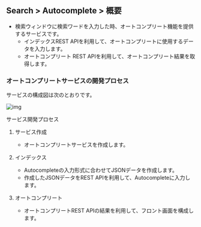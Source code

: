 ## Search > Autocomplete > 概要

- 検索ウィンドウに検索ワードを入力した時、オートコンプリート機能を提供するサービスです。
    - インデックスREST APIを利用して、オートコンプリートに使用するデータを入力します。
    - オートコンプリート REST APIを利用して、オートコンプリート結果を取得します。

### オートコンプリートサービスの開発プロセス

サービスの構成図は次のとおりです。

![img](http://static.toastoven.net/prod_autocomplete/block_diagrm-20200113.png)

サービス開発プロセス

1. サービス作成

    - オートコンプリートサービスを作成します。

2. インデックス

    - Autocompleteの入力形式に合わせてJSONデータを作成します。
    - 作成したJSONデータをREST APIを利用して、Autocompleteに入力します。

3. オートコンプリート

    - オートコンプリートREST APIの結果を利用して、フロント画面を構成します。
